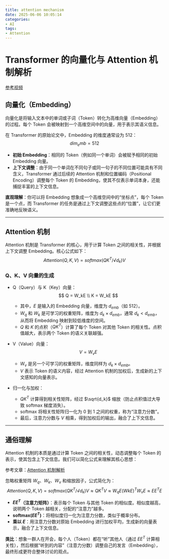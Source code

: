 ```yaml
---
title: attention mechanism
date: 2025-06-06 10:05:14
categories:
- AI
tags:
- Attention
---
```


# Transformer 的向量化与 Attention 机制解析

[参考视频](https://www.bilibili.com/video/BV1TZ421j7Ke/?spm_id_from=333.337.search-card.all.click&vd_source=dc1f57f4d0f3636b7a85bb3e052b778f)

## 向量化（Embedding）

向量化是将输入文本中的单词或子词（Token）转化为高维向量（Embedding）的过程。每个 Token 会被映射到一个高维空间中的向量，用于表示其语义信息。

在 Transformer 的原始论文中，Embedding 的维度通常设为 512：
$$
dim_emb = 512
$$

- **初始 Embedding**：相同的 Token（例如同一个单词）会被赋予相同的初始 Embedding 向量。
- **上下文调整**：由于同一个单词在不同句子或同一句子的不同位置可能具有不同含义，Transformer 通过后续的 Attention 机制和位置编码（Positional Encoding）调整每个 Token 的 Embedding，使其不仅表示单词本身，还能捕捉丰富的上下文信息。

**直观理解**：你可以将 Embedding 想象成一个高维空间中的“坐标点”，每个 Token 是一个点，而 Transformer 的任务是通过上下文调整这些点的“位置”，让它们更准确地反映语义。

------

## Attention 机制

Attention 机制是 Transformer 的核心，用于计算 Token 之间的相关性，并根据上下文调整 Embedding。核心公式如下：
$$
Attention(Q, K, V ) = softmax( QK^T / √d_k )V
$$

### Q、K、V 向量的生成

- Q（Query）与 K（Key）向量：
  $$
  Q = W_kE \\ K = W_kE
  $$

  - 其中，$E$ 是输入的 Embedding 向量，维度为 $d_{emb}$（如 512）。
  - $W_q$ 和 $W_k$ 是可学习的权重矩阵，维度为 $d_k \times d_{emb}$，通常 $d_k < d_{emb}$，从而将 Embedding 映射到较低维度的空间。
  - $Q$ 和 $K$ 的点积（$QK^T$）计算了每个 Token 对其他 Token 的相关性。点积值越大，表示两个 Token 的语义关联越强。

- V（Value）向量：
  $$
  V = W_vE
  $$

  - $W_v$ 是另一个可学习的权重矩阵，维度同样为 $d_k \times d_{emb}$。
  - $V$ 表示 Token 的语义内容，经过 Attention 机制的加权后，生成新的上下文感知的向量表示。

- 归一化与加权：

  - $QK^T$ 计算得到相关性矩阵，经过 $\sqrt{d_k}$ 缩放（防止点积值过大导致 softmax 梯度消失）。
  - $\text{softmax}$ 将相关性矩阵归一化为 0 到 1 之间的权重，称为“注意力分数”。
  - 最后，注意力分数与 $V$ 相乘，得到加权后的输出，融合了上下文信息。

------

## 通俗理解

Attention 机制的本质是通过计算 Token 之间的相关性，动态调整每个 Token 的表示，使其包含上下文信息。我们可以简化公式来理解其核心思想：

参考文章：[Attention 机制解析](https://www.zhihu.com/question/298810062)

忽略权重矩阵 $W_q$、$W_k$、$W_v$ 和缩放因子，公式简化为：
$$
Attention(Q, K, V ) = softmax( QK^T / √d_k )V \approx QK^TV \approx W_qE(WkE)^TW_vE \approx EE^TE
$$

- **$E E^T$（注意力矩阵）**：表示每个 Token 与其他 Token 的相似度。相似度越高，说明两个 Token 越相关，分配的“注意力”越多。
- **$\text{softmax}(E E^T)$**：将相似度归一化为注意力分数，类似于概率分布。
- **乘以 $E$**：用注意力分数对原始 Embedding 进行加权平均，生成新的向量表示，融合了上下文信息。

**类比**：想象一群人在开会，每个人（Token）都在“听”其他人（通过 $E E^T$ 计算相关性），然后根据“听到的内容”（注意力分数）调整自己的发言（Embedding），最终形成更符合整体讨论的观点。

